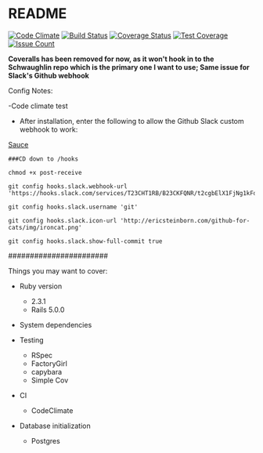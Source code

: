 # README

[![Code Climate](https://codeclimate.com/repos/57b9cbe1270c315c9b003f9f/badges/80c3216ae04bbe12b73d/gpa.svg)](https://codeclimate.com/repos/57b9cbe1270c315c9b003f9f/feed)
[![Build Status](https://travis-ci.org/schwaughlin/1033-Public-Notice-System.svg?branch=master)](https://travis-ci.org/schwaughlin/1033-Public-Notice-System)
[![Coverage Status](https://coveralls.io/repos/github/schwaughlin/1033-Public-Notice-System/badge.svg?branch=code_climate_config)](https://coveralls.io/github/schwaughlin/1033-Public-Notice-System?branch=code_climate_config)
[![Test Coverage](https://codeclimate.com/repos/57b9cbe1270c315c9b003f9f/badges/80c3216ae04bbe12b73d/coverage.svg)](https://codeclimate.com/repos/57b9cbe1270c315c9b003f9f/coverage)
[![Issue Count](https://codeclimate.com/repos/57b9cbe1270c315c9b003f9f/badges/80c3216ae04bbe12b73d/issue_count.svg)](https://codeclimate.com/repos/57b9cbe1270c315c9b003f9f/feed)

**Coveralls has been removed for now, as it won't hook in to the Schwaughlin repo which is the primary one I want to use; Same issue for Slack's Github webhook**

Config Notes:

-Code climate test

* After installation, enter the following to allow the Github Slack custom webhook to work:

[Sauce](https://github.com/chriseldredge/git-slack-hook)

```
###CD down to /hooks

chmod +x post-receive

git config hooks.slack.webhook-url 'https://hooks.slack.com/services/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'

git config hooks.slack.username 'git'

git config hooks.slack.icon-url 'http://ericsteinborn.com/github-for-cats/img/ironcat.png'

git config hooks.slack.show-full-commit true

```


#######################

Things you may want to cover:

* Ruby version
  - 2.3.1
  - Rails 5.0.0

* System dependencies

* Testing
  - RSpec
  - FactoryGirl
  - capybara
  - Simple Cov

* CI
  - CodeClimate

* Database initialization
  - Postgres
